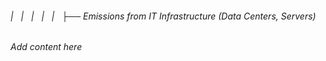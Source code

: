 ###### |   |   |   |   |   ├── Emissions from IT Infrastructure (Data Centers, Servers)

*Add content here*